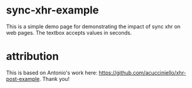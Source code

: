 # sync-xhr-example
This is a simple demo page for demonstrating the impact of sync xhr on web pages. The textbox accepts values in seconds.

# attribution
This is based on Antonio's work here: https://github.com/acucciniello/xhr-post-example. Thank you!